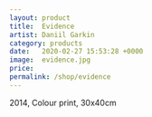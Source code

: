 ```yaml
---
layout: product
title:  Evidence
artist: Daniil Garkin
category: products
date:   2020-02-27 15:53:28 +0000
image:  evidence.jpg
price:
permalink: /shop/evidence
---
```

2014, Colour print, 30x40cm
